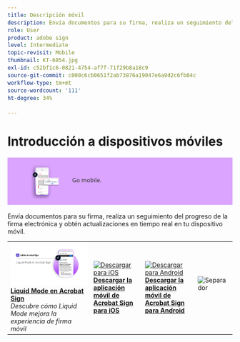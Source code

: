 ```yaml
---
title: Descripción móvil
description: Envía documentos para su firma, realiza un seguimiento del progreso de la firma electrónica y obtén actualizaciones en tiempo real en tu dispositivo móvil
role: User
product: adobe sign
level: Intermediate
topic-revisit: Mobile
thumbnail: KT-6854.jpg
exl-id: c52bf1c6-0821-4754-af7f-71f29b8a18c9
source-git-commit: c000c6cb0651f2ab73876a19047e6a9d2c6fb04c
workflow-type: tm+mt
source-wordcount: '111'
ht-degree: 34%

---
```


# Introducción a dispositivos móviles

![Sign Mobile Image](../assets/Hero-Mobile.png)

Envía documentos para su firma, realiza un seguimiento del progreso de la firma electrónica y obtén actualizaciones en tiempo real en tu dispositivo móvil.

<table style="table-layout:fixed">
<tr>
  <td>
    <a href="liquidmode.md">
      <img alt="Liquid Mode en Acrobat Sign" src="assets/liquidmode.png" />
    </a>
    <div>
    <a href="liquidmode.md"><strong>Liquid Mode en Acrobat Sign</strong></a>
    </div>
    <em>Descubre cómo Liquid Mode mejora la experiencia de firma móvil</em>
    <br>
  </td>
  <td>
    <a href="https://itunes.apple.com/es/app/adobe-sign/id481082197?mt=8" target="_blank">
      <img alt="Descargar para iOS" src="assets/Mobile_iOS.png" />
    </a>
    <div>
    <a href="https://itunes.apple.com/es/app/adobe-sign/id481082197?mt=8" target="_blank"><strong>Descargar la aplicación móvil de Acrobat Sign para iOS</strong></a>
    <br>
  </td>
  <td>
    <a href="https://play.google.com/store/apps/details?id=com.adobe.echosign&amp;hl=es" target="_blank">
      <img alt="Descargar para Android" src="assets/Mobile_Android.png" />
    </a>
    <div>
    <a href="https://play.google.com/store/apps/details?id=com.adobe.echosign&amp;hl=es" target="_blank"><strong>Descargar la aplicación móvil de Acrobat Sign para Android</strong></a>
    <br>
  </td>
  <td>
    <img alt="Separador" src="../assets/Whitespacer.png" />
    <div>
    <br>
  </td>
</tr>
</table>
